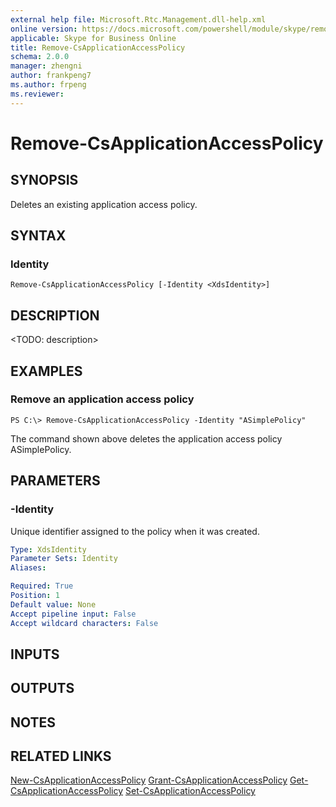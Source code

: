 ```yaml
---
external help file: Microsoft.Rtc.Management.dll-help.xml
online version: https://docs.microsoft.com/powershell/module/skype/remove-csapplicationaccesspolicy
applicable: Skype for Business Online
title: Remove-CsApplicationAccessPolicy
schema: 2.0.0
manager: zhengni
author: frankpeng7
ms.author: frpeng
ms.reviewer:
---
```


# Remove-CsApplicationAccessPolicy

## SYNOPSIS

Deletes an existing application access policy.

## SYNTAX

### Identity

```
Remove-CsApplicationAccessPolicy [-Identity <XdsIdentity>]
```

## DESCRIPTION

<TODO: description>

## EXAMPLES

### Remove an application access policy

```
PS C:\> Remove-CsApplicationAccessPolicy -Identity "ASimplePolicy"
```

The command shown above deletes the application access policy ASimplePolicy.

## PARAMETERS

### -Identity

Unique identifier assigned to the policy when it was created.

```yaml
Type: XdsIdentity
Parameter Sets: Identity
Aliases: 

Required: True
Position: 1
Default value: None
Accept pipeline input: False
Accept wildcard characters: False
```

## INPUTS

## OUTPUTS

## NOTES

## RELATED LINKS

[New-CsApplicationAccessPolicy](New-CsApplicationAccessPolicy.md)
[Grant-CsApplicationAccessPolicy](Grant-CsApplicationAccessPolicy.md)
[Get-CsApplicationAccessPolicy](Get-CsApplicationAccessPolicy.md)
[Set-CsApplicationAccessPolicy](Set-CsApplicationAccessPolicy.md)

